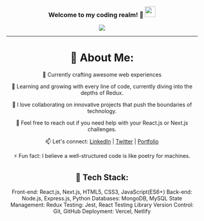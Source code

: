 <h3 align="center">
  Welcome to my coding realm! 🚀
  <img src="https://media.giphy.com/media/hvRJCLFzcasrR4ia7z/giphy.gif" width="28">
</h3>
<p align="center">
  <a href="https://github.com/adnanmalkani">
    <img src="https://readme-typing-svg.herokuapp.com?color=%2336BCF7&center=true&vCenter=true&lines=Hey%2C+I'm+Your+Name;A+Passionate+Full+Stack+Dev;Specializing+in+React.js+and+Next.js;Creating+Digital+Experiences"></a>
</p>

---

<div align="center">

# 🌟 About Me:

🔭 Currently crafting awesome web experiences

🌱 Learning and growing with every line of code, currently diving into the depths of Redux.

👯 I love collaborating on innovative projects that push the boundaries of technology.

💬 Feel free to reach out if you need help with your React.js or Next.js challenges.

📫 Let's connect: [LinkedIn](https://www.linkedin.com/in/adnan-malkani/) | [Twitter](https://twitter.com/AdnanMalkani) | [Portfolio](https://yourportfolio.com)

⚡ Fun fact: I believe a well-structured code is like poetry for machines.

## 🚀 Tech Stack:

Front-end: React.js, Next.js, HTML5, CSS3, JavaScript(ES6+)
Back-end: Node.js, Express.js, Python
Databases: MongoDB, MySQL
State Management: Redux
Testing: Jest, React Testing Library
Version Control: Git, GitHub
Deployment: Vercel, Netlify

</div>


